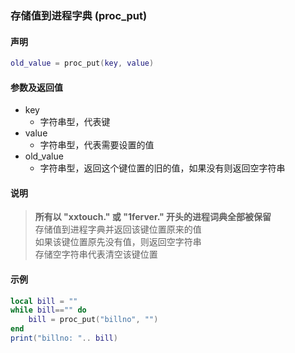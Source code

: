 ### 存储值到进程字典 \(**proc\_put**\)


#### 声明
```lua
old_value = proc_put(key, value)
```


#### 参数及返回值
- key
    - 字符串型，代表键
- value
    - 字符串型，代表需要设置的值
- old\_value
    - 字符串型，返回这个键位置的旧的值，如果没有则返回空字符串


#### 说明
> **所有以 "xxtouch\." 或 "1ferver\." 开头的进程词典全部被保留**  
> 存储值到进程字典并返回该键位置原来的值  
> 如果该键位置原先没有值，则返回空字符串  
> 存储空字符串代表清空该键位置  


#### 示例  
```lua
local bill = ""
while bill=="" do
    bill = proc_put("billno", "")
end
print("billno: ".. bill)
```

